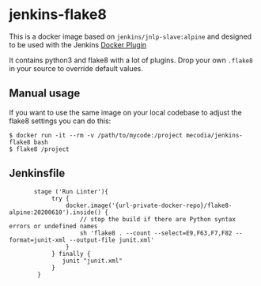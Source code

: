 # jenkins-flake8

This is a docker image based on `jenkins/jnlp-slave:alpine` and designed to be used with the Jenkins [Docker Plugin](https://wiki.jenkins.io/display/JENKINS/Docker+Plugin)

It contains python3 and flake8 with a lot of plugins. Drop your own `.flake8`
in your source to override default values.

## Manual usage

If you want to use the same image on your local codebase to adjust the flake8 settings you can do this:

    $ docker run -it --rm -v /path/to/mycode:/project mecodia/jenkins-flake8 bash
    $ flake8 /project
    
## Jenkinsfile 

```
       stage ('Run Linter'){
            try {
                docker.image('{url-private-docker-repo}/flake8-alpine:20200610').inside() { 
                    // stop the build if there are Python syntax errors or undefined names
                    sh 'flake8 . --count --select=E9,F63,F7,F82 --format=junit-xml --output-file junit.xml'
                }
            } finally {
               junit "junit.xml"
            }
        }
```
 
